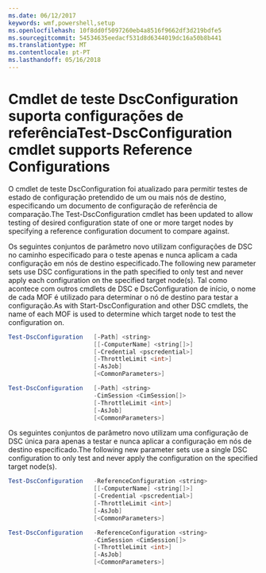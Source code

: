 ```yaml
---
ms.date: 06/12/2017
keywords: wmf,powershell,setup
ms.openlocfilehash: 10f8dd0f5097260eb4a8516f9662df3d219bdfe5
ms.sourcegitcommit: 54534635eedacf531d8d6344019dc16a50b8b441
ms.translationtype: MT
ms.contentlocale: pt-PT
ms.lasthandoff: 05/16/2018
---
```

# <a name="test-dscconfiguration-cmdlet-supports-reference-configurations"></a><span data-ttu-id="1b650-102">Cmdlet de teste DscConfiguration suporta configurações de referência</span><span class="sxs-lookup"><span data-stu-id="1b650-102">Test-DscConfiguration cmdlet supports Reference Configurations</span></span>

<span data-ttu-id="1b650-103">O cmdlet de teste DscConfiguration foi atualizado para permitir testes de estado de configuração pretendido de um ou mais nós de destino, especificando um documento de configuração de referência de comparação.</span><span class="sxs-lookup"><span data-stu-id="1b650-103">The Test-DscConfiguration cmdlet has been updated to allow testing of desired configuration state of one or more target nodes by specifying a reference configuration document to compare against.</span></span>

<span data-ttu-id="1b650-104">Os seguintes conjuntos de parâmetro novo utilizam configurações de DSC no caminho especificado para o teste apenas e nunca aplicam a cada configuração em nós de destino especificado.</span><span class="sxs-lookup"><span data-stu-id="1b650-104">The following new parameter sets use DSC configurations in the path specified to only test and never apply each configuration on the specified target node(s).</span></span> <span data-ttu-id="1b650-105">Tal como acontece com outros cmdlets de DSC e DscConfiguration de início, o nome de cada MOF é utilizado para determinar o nó de destino para testar a configuração.</span><span class="sxs-lookup"><span data-stu-id="1b650-105">As with Start-DscConfiguration and other DSC cmdlets, the name of each MOF is used to determine which target node to test the configuration on.</span></span>

```powershell
Test-DscConfiguration   [-Path] <string>
                        [[-ComputerName] <string[]>]
                        [-Credential <pscredential>]
                        [-ThrottleLimit <int>]
                        [-AsJob]
                        [<CommonParameters>]

Test-DscConfiguration   [-Path] <string>
                        -CimSession <CimSession[]>
                        [-ThrottleLimit <int>]
                        [-AsJob]
                        [<CommonParameters>]
```

<span data-ttu-id="1b650-106">Os seguintes conjuntos de parâmetro novo utilizam uma configuração de DSC única para apenas a testar e nunca aplicar a configuração em nós de destino especificado.</span><span class="sxs-lookup"><span data-stu-id="1b650-106">The following new parameter sets use a single DSC configuration to only test and never apply the configuration on the specified target node(s).</span></span>

```powershell
Test-DscConfiguration   -ReferenceConfiguration <string>
                        [[-ComputerName] <string[]>]
                        [-Credential <pscredential>]
                        [-ThrottleLimit <int>]
                        [-AsJob]
                        [<CommonParameters>]

Test-DscConfiguration   -ReferenceConfiguration <string>
                        -CimSession <CimSession[]>
                        [-ThrottleLimit <int>]
                        [-AsJob]
                        [<CommonParameters>]
```
